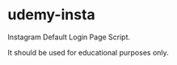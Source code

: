 # udemy-insta

Instagram Default Login Page Script.

It should be used for educational purposes only.
